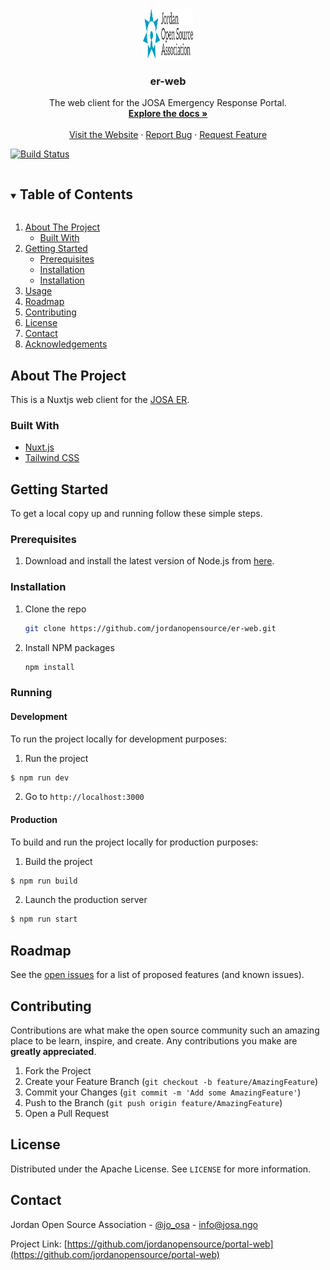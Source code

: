 <!-- PROJECT LOGO -->
<br />
<p align="center">
    <img src=".github/images/logo.svg" alt="Logo" width="80" height="80">

  <h3 align="center">er-web</h3>

  <p align="center">
     The web client for the JOSA Emergency Response Portal.
    <br />
    <a href="https://github.com/jordanopensource/er-web"><strong>Explore the docs »</strong></a>
    <br />
    <br />
    <a href="https://er.josa.ngo">Visit the Website</a>
    ·
    <a href="https://github.com/jordanopensource/er-web/issues">Report Bug</a>
    ·
    <a href="https://github.com/jordanopensource/er-web/issues">Request Feature</a>
  </p>
</p>

<!-- Build Status -->
[![Build Status](https://builds.josa.dev/api/badges/jordanopensource/er-web/status.svg)](https://builds.josa.dev/jordanopensource/er-web)

<!-- TABLE OF CONTENTS -->
<details open="open">
  <summary><h2 style="display: inline-block">Table of Contents</h2></summary>
  <ol>
    <li>
      <a href="#about-the-project">About The Project</a>
      <ul>
        <li><a href="#built-with">Built With</a></li>
      </ul>
    </li>
    <li>
      <a href="#getting-started">Getting Started</a>
      <ul>
        <li><a href="#prerequisites">Prerequisites</a></li>
        <li><a href="#installation">Installation</a></li>
        <li><a href="#running">Installation</a></li>
      </ul>
    </li>
    <li><a href="#usage">Usage</a></li>
    <li><a href="#roadmap">Roadmap</a></li>
    <li><a href="#contributing">Contributing</a></li>
    <li><a href="#license">License</a></li>
    <li><a href="#contact">Contact</a></li>
    <li><a href="#acknowledgements">Acknowledgements</a></li>
  </ol>
</details>



<!-- ABOUT THE PROJECT -->
## About The Project

This is a Nuxtjs web client for the [JOSA ER](https://er.josa.ngo).

### Built With

* [Nuxt.js](https://nuxtjs.org)
* [Tailwind CSS](https://tailwindcss.com/)

<!-- GETTING STARTED -->
## Getting Started

To get a local copy up and running follow these simple steps.

### Prerequisites

1. Download and install the latest version of Node.js from [here](https://nodejs.org/en/download/).

### Installation

1. Clone the repo
   ```sh
   git clone https://github.com/jordanopensource/er-web.git
   ```
2. Install NPM packages
   ```sh
   npm install
   ```

### Running

#### Development

To run the project locally for development purposes:

1. Run the project

```sh
$ npm run dev
```

2. Go to `http://localhost:3000`


#### Production

To build and run the project locally for production purposes:

1. Build the project

```sh
$ npm run build
```

2. Launch the production server

```sh
$ npm run start
```

<!-- ROADMAP -->
## Roadmap

See the [open issues](https://github.com/jordanopensource/er-web/issues) for a list of proposed features (and known issues).



<!-- CONTRIBUTING -->
## Contributing

Contributions are what make the open source community such an amazing place to be learn, inspire, and create. Any contributions you make are **greatly appreciated**.

1. Fork the Project
2. Create your Feature Branch (`git checkout -b feature/AmazingFeature`)
3. Commit your Changes (`git commit -m 'Add some AmazingFeature'`)
4. Push to the Branch (`git push origin feature/AmazingFeature`)
5. Open a Pull Request



<!-- LICENSE -->
## License

Distributed under the Apache License. See `LICENSE` for more information.



<!-- CONTACT -->
## Contact

Jordan Open Source Association - [@jo_osa](https://twitter.com/@jo_osa) - info@josa.ngo

Project Link: [https://github.com/jordanopensource/portal-web](https://github.com/jordanopensource/portal-web)
